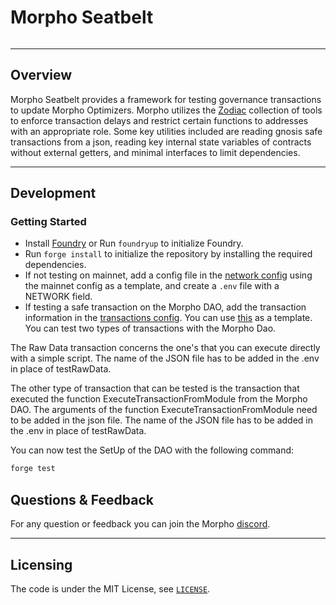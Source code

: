 # Morpho Seatbelt

<picture>
  <source media="(prefers-color-scheme: dark)" srcset="https://i.imgur.com/uLq5V14.png">
  <img alt="" src="https://i.imgur.com/ZiL1Lr2.png">
</picture>

---

## Overview

Morpho Seatbelt provides a framework for testing governance transactions to update Morpho Optimizers. Morpho utilizes the [Zodiac](https://github.com/gnosis/zodiac) collection of tools to enforce transaction delays and restrict certain functions to addresses with an appropriate role. Some key utilities included are reading gnosis safe transactions from a json, reading key internal state variables of contracts without external getters, and minimal interfaces to limit dependencies. 


---

## Development

### Getting Started

- Install [Foundry](https://github.com/foundry-rs/foundry) or Run `foundryup` to initialize Foundry.
- Run `forge install` to initialize the repository by installing the required dependencies.
- If not testing on mainnet, add a config file in the [network config](./config/networks) using the mainnet config as a template, and create a `.env` file with a NETWORK field.
- If testing a safe transaction on the Morpho DAO, add the transaction information in the [transactions config](./config/transactions). You can use [this](./test/TestLog.sol) as a template. You can test two types of transactions with the Morpho Dao. 

The Raw Data transaction concerns the one's that you can execute directly with a simple script. The name of the JSON file has to be added in the .env in place of testRawData.

The other type of transaction that can be tested is the transaction that executed the function ExecuteTransactionFromModule from the Morpho DAO. The arguments of the function ExecuteTransactionFromModule need to be added in the json file. The name of the JSON file has to be added in the .env in place of testRawData.

You can now test the SetUp of the DAO with the following command: 

```bash
forge test
```

## Questions & Feedback

For any question or feedback you can join the Morpho [discord](https://discord.morpho.xyz).

---

## Licensing

The code is under the MIT License, see [`LICENSE`](./LICENSE).
